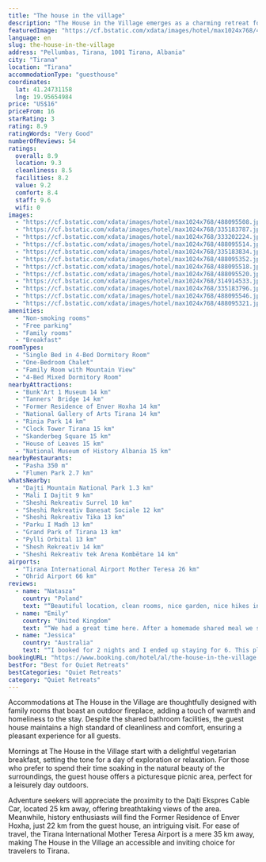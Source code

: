 ```yaml
---
title: "The house in the village"
description: "The House in the Village emerges as a charming retreat for travelers seeking a serene stay away from the bustling city center, yet within a comfortable distance from Tirana's key attractions."
featuredImage: "https://cf.bstatic.com/xdata/images/hotel/max1024x768/488095508.jpg?k=1b7907b932c568c783472665a10d4424892554724fc73f4f099d2dc976b67026&o=&hp=1"
language: en
slug: the-house-in-the-village
address: "Pellumbas, Tirana, 1001 Tirana, Albania"
city: "Tirana"
location: "Tirana"
accommodationType: "guesthouse"
coordinates:
  lat: 41.24731158
  lng: 19.95654984
price: "US$16"
priceFrom: 16
starRating: 3
rating: 8.9
ratingWords: "Very Good"
numberOfReviews: 54
ratings:
  overall: 8.9
  location: 9.3
  cleanliness: 8.5
  facilities: 8.2
  value: 9.2
  comfort: 8.4
  staff: 9.6
  wifi: 0
images:
  - "https://cf.bstatic.com/xdata/images/hotel/max1024x768/488095508.jpg?k=1b7907b932c568c783472665a10d4424892554724fc73f4f099d2dc976b67026&o=&hp=1"
  - "https://cf.bstatic.com/xdata/images/hotel/max1024x768/335183787.jpg?k=96f88b961ad9a07a2b5fbc114b345a0c337e6c63c8e489a21e7e217a9ca7dbb0&o=&hp=1"
  - "https://cf.bstatic.com/xdata/images/hotel/max1024x768/333202224.jpg?k=9ce9bb82cfbebcd3a28e3cd3867336eedbc9ee8cdb22041fe445ab77ff29b4c6&o=&hp=1"
  - "https://cf.bstatic.com/xdata/images/hotel/max1024x768/488095514.jpg?k=0d8202c1035080c908403f104f78fd487a3219d2d1861066ce1b0c0c9416911c&o=&hp=1"
  - "https://cf.bstatic.com/xdata/images/hotel/max1024x768/335183834.jpg?k=cd62b6b2c6769a8ba823c76abae224604cae93038ac7c6df24468c2f599afa8e&o=&hp=1"
  - "https://cf.bstatic.com/xdata/images/hotel/max1024x768/488095352.jpg?k=29d2be4a5484b9692a7956b888d91ab2aab6129d35dcd2347f64d793b3709703&o=&hp=1"
  - "https://cf.bstatic.com/xdata/images/hotel/max1024x768/488095518.jpg?k=9a88226296b70517d0155e484d35237531dccdb93134f68675c65f0fa367ffc3&o=&hp=1"
  - "https://cf.bstatic.com/xdata/images/hotel/max1024x768/488095520.jpg?k=027008798393277b3171b1fe732e8ded6a3360a275f98dd3ec7fc692afbc0976&o=&hp=1"
  - "https://cf.bstatic.com/xdata/images/hotel/max1024x768/314914533.jpg?k=251d96b7f5f3e15eeef3d6f3b8dc589aeced6148695bc41686d206e683a6c981&o=&hp=1"
  - "https://cf.bstatic.com/xdata/images/hotel/max1024x768/335183796.jpg?k=b52ec1d2aec7024c43c5e73fab20a639566e66250d5fcbc9b6d82e5d4b335b32&o=&hp=1"
  - "https://cf.bstatic.com/xdata/images/hotel/max1024x768/488095546.jpg?k=d17cd1e0026af8b7f1aa5eb85330a3690206529f0b24de44330188a4287c1b3c&o=&hp=1"
  - "https://cf.bstatic.com/xdata/images/hotel/max1024x768/488095321.jpg?k=6661efb9076fe2b01754ae1af5693e29bb6d56180c4b0f4e9018323284df19ac&o=&hp=1"
amenities:
  - "Non-smoking rooms"
  - "Free parking"
  - "Family rooms"
  - "Breakfast"
roomTypes:
  - "Single Bed in 4-Bed Dormitory Room"
  - "One-Bedroom Chalet"
  - "Family Room with Mountain View"
  - "4-Bed Mixed Dormitory Room"
nearbyAttractions:
  - "Bunk'Art 1 Museum 14 km"
  - "Tanners' Bridge 14 km"
  - "Former Residence of Enver Hoxha 14 km"
  - "National Gallery of Arts Tirana 14 km"
  - "Rinia Park 14 km"
  - "Clock Tower Tirana 15 km"
  - "Skanderbeg Square 15 km"
  - "House of Leaves 15 km"
  - "National Museum of History Albania 15 km"
nearbyRestaurants:
  - "Pasha 350 m"
  - "Flumen Park 2.7 km"
whatsNearby:
  - "Dajti Mountain National Park 1.3 km"
  - "Mali I Dajtit 9 km"
  - "Sheshi Rekreativ Surrel 10 km"
  - "Sheshi Rekreativ Banesat Sociale 12 km"
  - "Sheshi Rekreativ Tika 13 km"
  - "Parku I Madh 13 km"
  - "Grand Park of Tirana 13 km"
  - "Pylli Orbital 13 km"
  - "Shesh Rekreativ 14 km"
  - "Sheshi Rekreativ tek Arena Kombëtare 14 km"
airports:
  - "Tirana International Airport Mother Teresa 26 km"
  - "Ohrid Airport 66 km"
reviews:
  - name: "Natasza"
    country: "Poland"
    text: "“Beautiful location, clean rooms, nice garden, nice hikes in the region, wonderful staff, I honestly would have loved to stay longer!”"
  - name: "Emily"
    country: "United Kingdom"
    text: "“We had a great time here. After a homemade shared meal we sat around the campfire until 1.30am swapping travel stories and watching shooting stars. The staff and volunteers were very warm and helpful. The resident dog guided us up the mountain to...”"
  - name: "Jessica"
    country: "Australia"
    text: "“I booked for 2 nights and I ended up staying for 6. This place is so peaceful with some amazing hikes nearby. I can’t wait to come back some day!”"
bookingURL: "https://www.booking.com/hotel/al/the-house-in-the-village.en-gb.html?aid=8035640"
bestFor: "Best for Quiet Retreats"
bestCategories: "Quiet Retreats"
category: "Quiet Retreats"
---
```


Accommodations at The House in the Village are thoughtfully designed with family rooms that boast an outdoor fireplace, adding a touch of warmth and homeliness to the stay. Despite the shared bathroom facilities, the guest house maintains a high standard of cleanliness and comfort, ensuring a pleasant experience for all guests.

Mornings at The House in the Village start with a delightful vegetarian breakfast, setting the tone for a day of exploration or relaxation. For those who prefer to spend their time soaking in the natural beauty of the surroundings, the guest house offers a picturesque picnic area, perfect for a leisurely day outdoors.

Adventure seekers will appreciate the proximity to the Dajti Ekspres Cable Car, located 25 km away, offering breathtaking views of the area. Meanwhile, history enthusiasts will find the Former Residence of Enver Hoxha, just 22 km from the guest house, an intriguing visit. For ease of travel, the Tirana International Mother Teresa Airport is a mere 35 km away, making The House in the Village an accessible and inviting choice for travelers to Tirana.